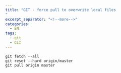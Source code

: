 ```yaml
---
title: "GIT - force pull to overwrite local files
"
excerpt_separator: "<!--more-->"
categories:
  - EN
tags:
  - git
  - CLI
---
```



```
git fetch --all
git reset --hard origin/master
git pull origin master
```



